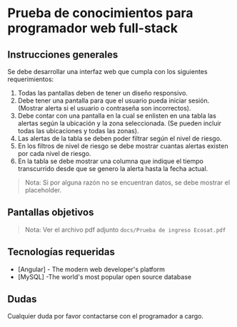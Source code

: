# Prueba de conocimientos para programador web full-stack
## Instrucciones generales
Se debe desarrollar una interfaz web que cumpla con los siguientes requerimientos:
1.	Todas las pantallas deben de tener un diseño responsivo.
2.	Debe tener una pantalla para que el usuario pueda iniciar sesión. (Mostrar alerta si el usuario o contraseña son incorrectos).
3.	Debe contar con una pantalla en la cual se enlisten en una tabla las alertas según la ubicación y la zona seleccionada. (Se pueden incluir todas las ubicaciones y todas las zonas).
4.	Las alertas de la tabla se deben poder filtrar según el nivel de riesgo.
5.	En los filtros de nivel de riesgo se debe mostrar cuantas alertas existen por cada nivel de riesgo.
6.	En la tabla se debe mostrar una columna que indique el tiempo transcurrido desde que se genero la alerta hasta la fecha actual.

> Nota: Si por alguna razón no se encuentran datos, se debe mostrar el placeholder.
 
## Pantallas objetivos
> Nota: Ver el archivo pdf adjunto `docs/Prueba de ingreso Ecosat.pdf`

## Tecnologías requeridas
 - [Angular] - The modern web developer's platform
 - [MySQL] -The world's most popular open source database

## Dudas
Cualquier duda por favor contactarse con el programador a cargo.